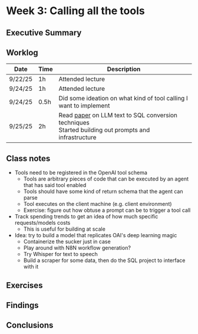 # Week 3: Calling all the tools

## Executive Summary

## Worklog

<!-- Note that this "table" was mostly generated with a VSCode extension that attempts to make all markdown table cells the same size, hence the strange formatting. I strongly recommend reading this report with something that actually renders the markdown instead of attempting to parse this mess visually. -->

| Date    | Time | Description                                                                                                                                 |
| ------- | ---- | ------------------------------------------------------------------------------------------------------------------------------------------- |
| 9/22/25 | 1h   | Attended lecture                                                                                                                            |
| 9/24/25 | 1h   | Attended lecture                                                                                                                            |
| 9/24/25 | 0.5h | Did some ideation on what kind of tool calling I want to implement                                                                          |
| 9/25/25 | 2h   | Read [paper](https://arxiv.org/abs/2305.11853) on LLM text to SQL conversion techniques</br>Started building out prompts and infrastructure |

## Class notes

- Tools need to be registered in the OpenAI tool schema
  - Tools are arbitrary pieces of code that can be executed by an agent that has said tool enabled
  - Tools should have some kind of return schema that the agent can parse
  - Tool executes on the client machine (e.g. client environment)
  - Exercise: figure out how obtuse a prompt can be to trigger a tool call
- Track spending trends to get an idea of how much specific requests/models costs
  - This is useful for building at scale
- Idea: try to build a model that replicates OAI's deep learning magic
  - Containerize the sucker just in case
  - Play around with N8N workflow generation?
  - Try Whisper for text to speech
  - Build a scraper for some data, then do the SQL project to interface with it

## Exercises

## Findings

## Conclusions
